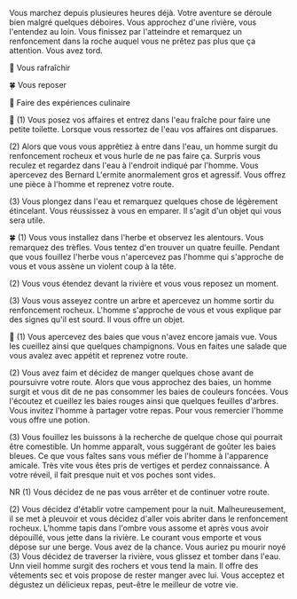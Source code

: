Vous marchez depuis plusieures heures déjà. Votre aventure se déroule bien malgré quelques déboires. Vous approchez d'une rivière, vous l'entendez au loin. Vous finissez par l'atteindre et remarquez un renfoncement dans la roche auquel vous ne prêtez pas plus que ça attention. Vous avez tord.

🚿 Vous rafraîchir

🍀 Vous reposer

🍓 Faire des expériences culinaire

🚿
(1) Vous posez vos affaires et entrez dans l'eau fraîche pour faire une petite toilette. Lorsque vous ressortez de l'eau vos affaires ont disparues.

(2) Alors que vous vous apprêtiez à entre dans l'eau, un homme surgit du renfoncement rocheux et vous hurle de ne pas faire ça. Surpris vous reculez et regardez dans l'eau à l'endroit indiqué par l'homme. Vous apercevez des Bernard L'ermite anormalement gros et agressif. Vous offrez une pièce à l'homme et reprenez votre route.

(3) Vous plongez dans l'eau et remarquez quelques chose de légèrement étincelant. Vous réussissez à vous en emparer. Il s'agit d'un objet qui vous sera utile.

🍀
(1) Vous vous installez dans l'herbe et observez les alentours. Vous remarquez des trèfles. Vous tentez d'en trouver un quatre feuille. Pendant que vous fouillez l'herbe vous n'apercevez pas l'homme qui s'approche de vous et vous assène un violent coup à la tête.

(2) Vous vous étendez devant la rivière et vous vous reposez un moment.

(3) Vous vous asseyez contre un arbre et apercevez un homme sortir du renfoncement rocheux. L'homme s'approche de vous et vous explique par des signes qu'il est sourd. Il vous offre un objet.

🍓
(1) Vous apercevez des baies que vous n'avez encore jamais vue. Vous les cueillez ainsi que quelques champignons. Vous en faites une salade que vous avalez avec appétit et reprenez votre route.

(2) Vous avez faim et décidez de manger quelques chose avant de poursuivre votre route. Alors que vous approchez des baies, un homme surgit et vous dit de ne pas consommer les baies de couleurs foncées. Vous l'écoutez et cueillez les baies rouges ainsi que quelques feuilles d'arbres. Vous invitez l'homme à partager votre repas. Pour vous remercier l'homme vous offre une potion.

(3) Vous fouillez les buissons à la recherche de quelque chose qui pourrait être comestible. Un homme apparaît, vous suggérant de goûter les baies bleues. Ce que vous faîtes sans vous méfier de l'homme à l'apparence amicale. Très vite vous êtes pris de vertiges et perdez connaissance. À votre réveil, il fait presque nuit et vos poches sont vides.

NR
(1) Vous décidez de ne pas vous arrêter et de continuer votre route.

(2) Vous décidez d'établir votre campement pour la nuit. Malheureusement, il se met à pleuvoir et vous décidez d'aller vois abriter dans le renfoncement rocheux. L'homme tapis dans l'ombre vous assome et après vous avoir dépouillé, vous jette dans la rivière. Le courant vous emporte et vous dépose sur une berge. Vous avez de la chance. Vous auriez pu mourir noyé
(3) Vous décidez de traverser la rivière, vous glissez et tomber dans l'eau. Unn vieil homme surgit des rochers et vous tend la main. Il offre des vêtements sec et vois propose de rester manger avec lui. Vous acceptez et dégustez un délicieux repas, peut-être le meilleur de votre vie.
